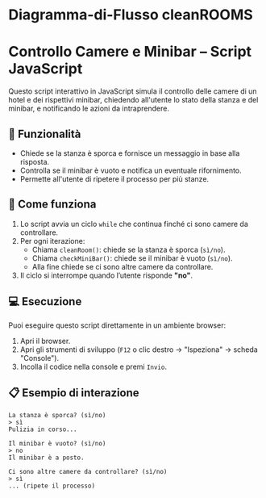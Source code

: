 # Diagramma-di-Flusso cleanROOMS

# Controllo Camere e Minibar – Script JavaScript

Questo script interattivo in JavaScript simula il controllo delle camere di un hotel e dei rispettivi minibar, chiedendo all'utente lo stato della stanza e del minibar, e notificando le azioni da intraprendere.

## 🚀 Funzionalità

- Chiede se la stanza è sporca e fornisce un messaggio in base alla risposta.
- Controlla se il minibar è vuoto e notifica un eventuale rifornimento.
- Permette all'utente di ripetere il processo per più stanze.

## 🧠 Come funziona

1. Lo script avvia un ciclo `while` che continua finché ci sono camere da controllare.
2. Per ogni iterazione:
   - Chiama `cleanRoom()`: chiede se la stanza è sporca (`sì/no`).
   - Chiama `checkMiniBar()`: chiede se il minibar è vuoto (`sì/no`).
   - Alla fine chiede se ci sono altre camere da controllare.
3. Il ciclo si interrompe quando l’utente risponde **"no"**.

## 💻 Esecuzione

Puoi eseguire questo script direttamente in un ambiente browser:

1. Apri il browser.
2. Apri gli strumenti di sviluppo (`F12` o clic destro → "Ispeziona" → scheda "Console").
3. Incolla il codice nella console e premi `Invio`.

## 📋 Esempio di interazione

```plaintext
La stanza è sporca? (sì/no)
> sì
Pulizia in corso...

Il minibar è vuoto? (sì/no)
> no
Il minibar è a posto.

Ci sono altre camere da controllare? (sì/no)
> sì
... (ripete il processo)
